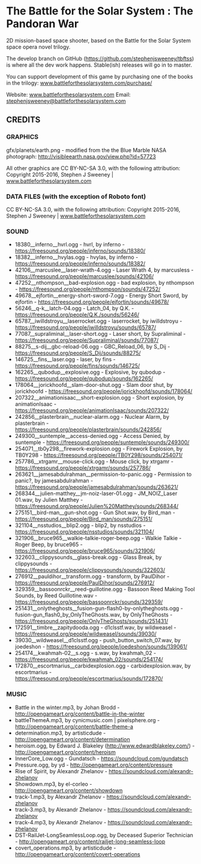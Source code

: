 # The Battle for the Solar System : The Pandoran War

2D mission-based space shooter, based on the Battle for the Solar System space opera novel trilogy.

The develop branch on GitHub (https://github.com/stephenjsweeney/tbftss) is where all the dev work happens. Stable(ish) releases will go in to master.

You can support development of this game by purchasing one of the books in the trilogy: www.battleforthesolarsystem.com/purchase/

Website: www.battleforthesolarsystem.com
Email: stephenjsweeney@battleforthesolarsystem.com

## CREDITS

### GRAPHICS

gfx/planets/earth.png - modified from the the Blue Marble NASA photograph: http://visibleearth.nasa.gov/view.php?id=57723

All other graphics are CC BY-NC-SA 3.0, with the following attribution: Copyright 2015-2016, Stephen J Sweeney | www.battleforthesolarsystem.com

### DATA FILES (with the exception of Roboto font)

CC BY-NC-SA 3.0, with the following attribution: Copyright 2015-2016, Stephen J Sweeney | www.battleforthesolarsystem.com

### SOUND

* 18380__inferno__hvrl.ogg - hvrl, by inferno - https://freesound.org/people/inferno/sounds/18380/
* 18382__inferno__hvylas.ogg - hvylas, by inferno - https://freesound.org/people/inferno/sounds/18382/
* 42106__marcuslee__laser-wrath-4.ogg - Laser Wrath 4, by marcusless - https://freesound.org/people/marcuslee/sounds/42106/
* 47252__nthompson__bad-explosion.ogg - bad explosion, by nthompson - https://freesound.org/people/nthompson/sounds/47252/
* 49678__ejfortin__energy-short-sword-7.ogg - Energy Short Sword, by ejfortin - https://freesound.org/people/ejfortin/sounds/49678/
* 56246__q-k__latch-04.ogg - Latch_04, by Q.K. - https://freesound.org/people/Q.K./sounds/56246/
* 65787__iwilldstroyu__laserrocket.ogg - laserrocket, by iwilldstroyu - https://freesound.org/people/iwilldstroyu/sounds/65787/
* 77087__supraliminal__laser-short.ogg - Laser short, by Supraliminal - https://freesound.org/people/Supraliminal/sounds/77087/
* 88275__s-dij__gbc-reload-06.ogg - GBC_Reload_06, by S_Dij - https://freesound.org/people/S_Dij/sounds/88275/
* 146725__fins__laser.ogg - laser, by fins - https://freesound.org/people/fins/sounds/146725/
* 162265__qubodup__explosive.ogg - Explosive, by qubodup - https://freesound.org/people/qubodup/sounds/162265/
* 178064__jorickhoofd__slam-door-shut.ogg - Slam door shut, by jorickhoofd - https://freesound.org/people/jorickhoofd/sounds/178064/
* 207322__animationisaac__short-explosion.ogg - Short explosion, by animationIsaac - https://freesound.org/people/animationIsaac/sounds/207322/
* 242856__plasterbrain__nuclear-alarm.ogg - Nuclear Alarm, by plasterbrain - https://freesound.org/people/plasterbrain/sounds/242856/
* 249300__suntemple__access-denied.ogg - Access Denied, by suntemple - https://freesound.org/people/suntemple/sounds/249300/
* 254071__tb0y298__firework-explosion.ogg - Firework Explosion, by TB0Y298 - https://freesound.org/people/TB0Y298/sounds/254071/
* 257786__xtrgamr__mouse-click.ogg - Mouse click, by xtrgamr - https://freesound.org/people/xtrgamr/sounds/257786/
* 263621__jamesabdulrahman__permission-to-panic.ogg - Permission to panic?, by jamesabdulrahman - https://freesound.org/people/jamesabdulrahman/sounds/263621/
* 268344__julien-matthey__jm-noiz-laser-01.ogg - JM_NOIZ_Laser 01.wav, by Julien Matthey - https://freesound.org/people/Julien%20Matthey/sounds/268344/
* 275151__bird-man__gun-shot.ogg - Gun Shot.wav, by Bird_man - https://freesound.org/people/Bird_man/sounds/275151/
* 321104__nsstudios__blip2.ogg - blip2, by nsstudios - https://freesound.org/people/nsstudios/sounds/321104/
* 321906__bruce965__walkie-talkie-roger-beep.ogg - Walkie Talkie - Roger Beep, by bruce965 - https://freesound.org/people/bruce965/sounds/321906/
* 322603__clippysounds__glass-break.ogg - Glass Break, by clippysounds - https://freesound.org/people/clippysounds/sounds/322603/
* 276912__pauldihor__transform.ogg - transform, by PaulDihor - https://freesound.org/people/PaulDihor/sounds/276912/
* 329359__bassoonrckr__reed-guillotine.ogg - Bassoon Reed Making Tool Sounds, by Reed Guillotine.wav - https://freesound.org/people/bassoonrckr/sounds/329359/
* 251431__onlytheghosts__fusion-gun-flash0-by-onlytheghosts.ogg - fusion-gun_flash0_by_OnlyTheGhosts.wav, by OnlyTheGhosts - https://freesound.org/people/OnlyTheGhosts/sounds/251431/
* 172591__timbre__zapitydooda.ogg - d1clsstf.wav, by wildweasel - https://freesound.org/people/wildweasel/sounds/39030/
* 39030__wildweasel__d1clsstf.ogg - push_button_switch_07.wav, by joedeshon - https://freesound.org/people/joedeshon/sounds/139061/
* 254174__kwahmah-02__s.ogg - s.wav, by kwahmah_02 - https://freesound.org/people/kwahmah_02/sounds/254174/
* 172870__escortmarius__carbidexplosion.ogg - carbidexplosion.wav, by escortmarius - https://freesound.org/people/escortmarius/sounds/172870/


### MUSIC

* Battle in the winter.mp3, by Johan Brodd - http://opengameart.org/content/battle-in-the-winter
* battleThemeA.mp3, by cynicmusic.com | pixelsphere.org - http://opengameart.org/content/battle-theme-a
* determination.mp3, by artisticdude - http://opengameart.org/content/determination
* heroism.ogg, by Edward J. Blakeley (http://www.edwardblakeley.com/) - http://opengameart.org/content/heroism
* InnerCore_Low.ogg - Gundatsch - https://soundcloud.com/gundatsch
* Pressure.ogg, by yd - http://opengameart.org/content/pressure
* Rise of Spirit, by Alexandr Zhelanov - https://soundcloud.com/alexandr-zhelanov
* Showdown.mp3, by el-corleo - http://opengameart.org/content/showdown
* track-1.mp3, by Alexandr Zhelanov - https://soundcloud.com/alexandr-zhelanov
* track-3.mp3, by Alexandr Zhelanov - https://soundcloud.com/alexandr-zhelanov
* track-4.mp3, by Alexandr Zhelanov - https://soundcloud.com/alexandr-zhelanov
* DST-RailJet-LongSeamlessLoop.ogg, by Deceased Superior Technician - http://opengameart.org/content/railjet-long-seamless-loop
* covert_operations.mp3, by artisticdude - http://opengameart.org/content/covert-operations
